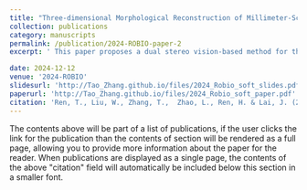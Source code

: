 ```yaml
---
title: "Three-dimensional Morphological Reconstruction of Millimeter-Scale Soft Continuum Robots based on Dual-Stereo-Vision"
collection: publications
category: manuscripts
permalink: /publication/2024-ROBIO-paper-2
excerpt: ' This paper proposes a dual stereo vision-based method for the three-dimensional morphological reconstruction of millimeter-scale NTCRs. The method employs two oppositely located stationary binocular cameras to capture the point cloud of the NTCR, then utilizes predefined geometry as a reference for the KD tree method to relocate the capture point clouds, resulting in a morphologically correct NTCR despite the low-quality raw point cloud collection. The method has been proved feasible for an NTCR with a 3.5 mm diameter, capturing 14 out of 16 notch features, with the measurements generally centered around the standard of 1.5 mm, demonstrating the capability of revealing morphological details. Our proposed method paves the way for 3D morphological reconstruction of millimeter-scale soft robots for further self-modeling study. '

date: 2024-12-12
venue: '2024-ROBIO'
slidesurl: 'http://Tao_Zhang.github.io/files/2024_Robio_soft_slides.pdf'
paperurl: 'http://Tao_Zhang.github.io/files/2024_Robio_soft_paper.pdf'
citation: 'Ren, T., Liu, W., Zhang, T.,  Zhao, L., Ren, H. & Lai, J. (2024, Dec). Three-dimensional Morphological Reconstruction of Millimeter-Scale Soft Continuum Robots based on Dual-Stereo-Vision. In 2024 ROBIO. IEEE.'
---
```


The contents above will be part of a list of publications, if the user clicks the link for the publication than the contents of section will be rendered as a full page, allowing you to provide more information about the paper for the reader. When publications are displayed as a single page, the contents of the above "citation" field will automatically be included below this section in a smaller font.

